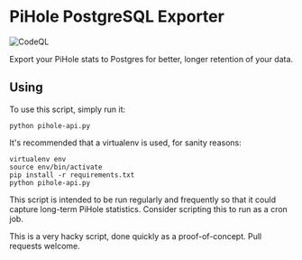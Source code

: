# PiHole PostgreSQL Exporter

![CodeQL](https://github.com/tomswartz07/pihole-stats-postgres/workflows/CodeQL/badge.svg)

Export your PiHole stats to Postgres for better, longer retention of your data.


## Using

To use this script, simply run it:
```
python pihole-api.py
```

It's recommended that a virtualenv is used, for sanity reasons:

```
virtualenv env
source env/bin/activate
pip install -r requirements.txt
python pihole-api.py
```

This script is intended to be run regularly and frequently so that it could
capture long-term PiHole statistics.
Consider scripting this to run as a cron job.


This is a very hacky script, done quickly as a proof-of-concept.
Pull requests welcome.

